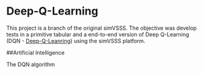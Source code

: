 # Deep-Q-Learning

This project is a branch of the original simVSSS. The objective was develop tests in a primitive tabular and a end-to-end version of Deep Q-Learning (DQN - [Deep-Q-Leanring](https://deepmind.com/research/dqn/ "Deepmind blog post")) using
the simVSSS platform.

##Artificial Intelligence

The DQN algorithm 
